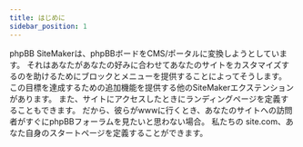 ```yaml
---
title: はじめに
sidebar_position: 1
---
```


phpBB SiteMakerは、phpBBボードをCMS/ポータルに変換しようとしています。 それはあなたがあなたの好みに合わせてあなたのサイトをカスタマイズするのを助けるためにブロックとメニューを提供することによってそうします。 この目標を達成するための追加機能を提供する他のSiteMakerエクステンションがあります。 また、サイトにアクセスしたときにランディングページを定義することもできます。 だから、彼らがwwwに行くとき、あなたのサイトへの訪問者がすぐにphpBBフォーラムを見たいと思わない場合。 私たちの site.com、あなた自身のスタートページを定義することができます。
